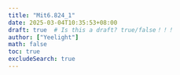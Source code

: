 ```yaml
---
title: "Mit6.824_1"
date: 2025-03-04T10:35:53+08:00
draft: true  # Is this a draft? true/false！！！
author: ["Yeelight"]
math: false
toc: true
excludeSearch: true
---
```

